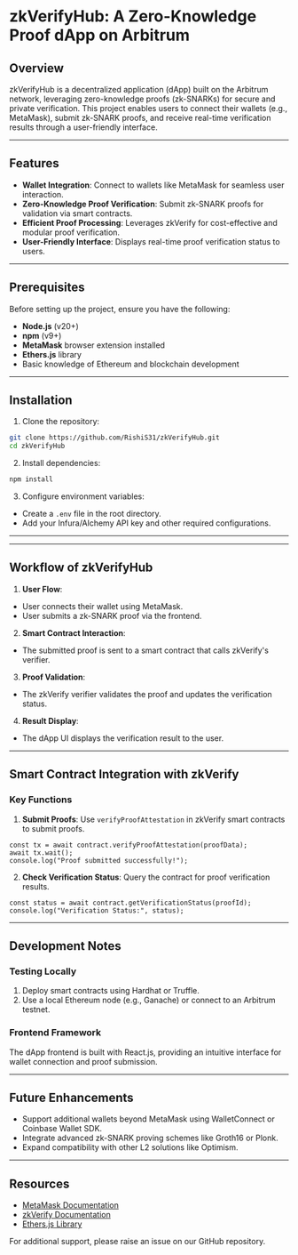 # zkVerifyHub: A Zero-Knowledge Proof dApp on Arbitrum

## Overview

zkVerifyHub is a decentralized application (dApp) built on the Arbitrum network, leveraging zero-knowledge proofs (zk-SNARKs) for secure and private verification. This project enables users to connect their wallets (e.g., MetaMask), submit zk-SNARK proofs, and receive real-time verification results through a user-friendly interface.

---

## Features

- **Wallet Integration**: Connect to wallets like MetaMask for seamless user interaction.
- **Zero-Knowledge Proof Verification**: Submit zk-SNARK proofs for validation via smart contracts.
- **Efficient Proof Processing**: Leverages zkVerify for cost-effective and modular proof verification.
- **User-Friendly Interface**: Displays real-time proof verification status to users.

---

## Prerequisites

Before setting up the project, ensure you have the following:

- **Node.js** (v20+)
- **npm** (v9+)
- **MetaMask** browser extension installed
- **Ethers.js** library
- Basic knowledge of Ethereum and blockchain development

---

## Installation

1. Clone the repository:
```sh
git clone https://github.com/RishiS31/zkVerifyHub.git
cd zkVerifyHub
```
2. Install dependencies:
```sh
npm install
```

3. Configure environment variables:
- Create a `.env` file in the root directory.
- Add your Infura/Alchemy API key and other required configurations.

---

---

## Workflow of zkVerifyHub

1. **User Flow**:
 - User connects their wallet using MetaMask.
 - User submits a zk-SNARK proof via the frontend.

2. **Smart Contract Interaction**:
 - The submitted proof is sent to a smart contract that calls zkVerify's verifier.

3. **Proof Validation**:
 - The zkVerify verifier validates the proof and updates the verification status.

4. **Result Display**:
 - The dApp UI displays the verification result to the user.

---

## Smart Contract Integration with zkVerify

### Key Functions

1. **Submit Proofs**:
 Use `verifyProofAttestation` in zkVerify smart contracts to submit proofs.
 ```
 const tx = await contract.verifyProofAttestation(proofData);
 await tx.wait();
 console.log("Proof submitted successfully!");
 ```

2. **Check Verification Status**:
 Query the contract for proof verification results.
 ```
 const status = await contract.getVerificationStatus(proofId);
 console.log("Verification Status:", status);
 ```

---

## Development Notes

### Testing Locally
1. Deploy smart contracts using Hardhat or Truffle.
2. Use a local Ethereum node (e.g., Ganache) or connect to an Arbitrum testnet.

### Frontend Framework
The dApp frontend is built with React.js, providing an intuitive interface for wallet connection and proof submission.

---

## Future Enhancements

- Support additional wallets beyond MetaMask using WalletConnect or Coinbase Wallet SDK.
- Integrate advanced zk-SNARK proving schemes like Groth16 or Plonk.
- Expand compatibility with other L2 solutions like Optimism.

---

## Resources

- [MetaMask Documentation](https://docs.metamask.io)
- [zkVerify Documentation](https://docs.zkverify.io)
- [Ethers.js Library](https://docs.ethers.io)

For additional support, please raise an issue on our GitHub repository.


